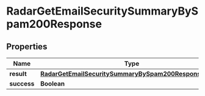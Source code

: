 

# RadarGetEmailSecuritySummaryBySpam200Response


## Properties

| Name | Type | Description | Notes |
|------------ | ------------- | ------------- | -------------|
|**result** | [**RadarGetEmailSecuritySummaryBySpam200ResponseResult**](RadarGetEmailSecuritySummaryBySpam200ResponseResult.md) |  |  |
|**success** | **Boolean** |  |  |



